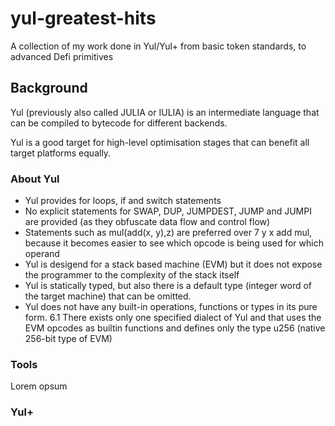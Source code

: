 # yul-greatest-hits
A collection of my work done in Yul/Yul+ from basic token standards, to advanced Defi primitives

## Background

Yul (previously also called JULIA or IULIA) is an intermediate language that can be compiled to bytecode for different backends.

Yul is a good target for high-level optimisation stages that can benefit all target platforms equally.

### About Yul

  - Yul provides for loops, if and switch statements
  - No explicit statements for SWAP, DUP, JUMPDEST, JUMP and JUMPI are provided (as they obfuscate data flow and control flow)
  - Statements such as mul(add(x, y),z) are preferred over 7 y x add mul, because it becomes easier to see which opcode is being used for which operand
  - Yul is desigend for a stack based machine (EVM) but it does not expose the programmer to the complexity of the stack itself
  - Yul is statically typed, but also there is a default type (integer word of the target machine) that can be omitted.
  - Yul does not have any built-in operations, functions or types in its pure form. 6.1 There exists only one specified dialect of Yul and that uses the EVM opcodes as builtin functions and defines only the type u256 (native 256-bit type of EVM)

### Tools

Lorem opsum

### Yul+ 


